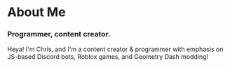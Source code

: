 # About Me
### Programmer, content creator.
Heya! I'm Chris, and I'm a content creator & programmer with emphasis on JS-based Discord bots, Roblox games, and Geometry Dash modding!

